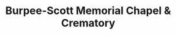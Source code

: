 ---
title: "Burpee-Scott Memorial Chapel & Crematory"
url: /fort-valley/burpee-scott-memorial-chapel-und-crematory/
shop: Bestattungen
---